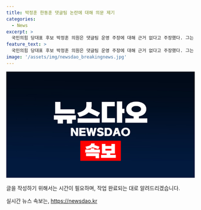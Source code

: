 ```yaml
---
title: 박정훈 한동훈 댓글팀 논란에 대해 의문 제기
categories:
  - News
excerpt: >
  국민의힘 당대표 후보 박정훈 의원은 댓글팀 운영 주장에 대해 근거 없다고 주장했다. 그는 무슨 근거가 있느냐. 장예찬 전 최고가 책임 있는 정치인이라면 근거를 구체적으로 얘기하고 그거에 대해 토론을 좀 했으면 좋겠다고 밝혔다. 이어 댓글팀이 등장한 문자는 한동훈 위원장의 것이 아니라 김 여사님의 것인데 저런 풍문이 있는데 사실이 아니다라며 의견을 전했다. 요즘 민감한 이슈에 대해 근거 없는 주장들이 돌고 있다는 것을 강조했다.
feature_text: >
  국민의힘 당대표 후보 박정훈 의원은 댓글팀 운영 주장에 대해 근거 없다고 주장했다. 그는 무슨 근거가 있느냐. 장예찬 전 최고가 책임 있는 정치인이라면 근거를 구체적으로 얘기하고 그거에 대해 토론을 좀 했으면 좋겠다고 밝혔다. 이어 댓글팀이 등장한 문자는 한동훈 위원장의 것이 아니라 김 여사님의 것인데 저런 풍문이 있는데 사실이 아니다라며 의견을 전했다. 요즘 민감한 이슈에 대해 근거 없는 주장들이 돌고 있다는 것을 강조했다.
image: '/assets/img/newsdao_breakingnews.jpg'
---
```


<p><img src="/assets/img/newsdao_breakingnews.jpg" alt="cryptoinkorea 속보" /></p>

<p>글을 작성하기 위해서는 시간이 필요하며, 작업 완료되는 대로 알려드리겠습니다.</p>
실시간 뉴스 속보는, <a href="https://newsdao.kr" rel="dofollow">https://newsdao.kr</a>


